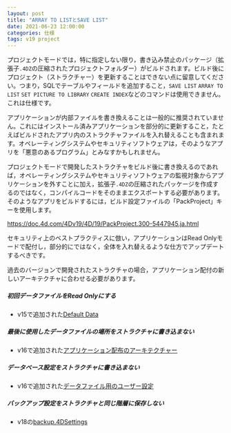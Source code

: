 ```yaml
---
layout: post
title: "ARRAY TO LISTとSAVE LIST"
date: 2021-06-23 12:00:00
categories: 仕様
tags: v19 project
---
```


プロジェクトモードでは，特に指定しない限り，書き込み禁止のパッケージ（拡張子`.4DZ`の圧縮されたプロジェクトフォルダー）がビルドされます。ビルド後にプロジェクト（ストラクチャー）を更新することはできない点に留意してください。つまり，SQLでテーブルやフィールドを追加すること，`SAVE LIST` `ARRAY TO LIST` `SET PICTURE TO LIBRARY` `CREATE INDEX`などのコマンドは使用できません。これは仕様です。

アプリケーションが内部ファイルを書き換えることは一般的に推奨されていません。これにはインストール済みアプリケーションを部分的に更新すること，たとえばビルドされたアプリ内のストラクチャファイルを入れ替えることも含まれます。オペレーティングシステムやセキュリティソフトウェアは，そのようなアプリを「悪意のあるプログラム」とみなすかもしれません。

プロジェクトモードで開発したストラクチャをビルド後に書き換えるのであれば，オペレーティングシステムやセキュリティソフトウェアの監視対象からアプリケーションを外すことに加え，拡張子`.4DZ`の圧縮されたパッケージを作成するのではなく，コンパイルコードをそのままエクスポートする必要があります。そのようなアプリをビルドするには，ビルド設定ファイルの「PackProject」キーを使用します。

<i class="fa fa-external-link" aria-hidden="true"></i> https://doc.4d.com/4Dv19/4D/19/PackProject.300-5447945.ja.html

セキュリティ上のベストプラクティスに倣い，アプリケーションはRead Onlyモードで配付し，部分的にではなく，全体を入れ替えるような仕方でアップデートするべきです。

過去のバージョンで開発されたストラクチャの場合，アプリケーション配付の新しいアーキテクチャに合わせる必要があります。

##### 初回データファイルをRead Onlyにする

* v15で追加された[Default Data](https://doc.4d.com/4Dv18/4D/18/Data-file-management-in-final-applications.300-4575558.ja.html)

##### 最後に使用したデータファイルの場所をストラクチャに書き込まない

* v16で追加された[アプリケーション配布のアーキテクチャー](https://doc.4d.com/4Dv18/4D/18/Compatibility-page.300-4575476.ja.html)

##### データベース設定をストラクチャに書き込まない

* v16で追加された[データファイル用のユーザー設定](https://doc.4d.com/4Dv18/4D/18/User-settings.300-4575465.ja.html)

##### バックアップ設定をストラクチャと同じ階層に保存しない

* v18の[backup.4DSettings](https://doc.4d.com/4Dv18/4D/18/Configuration-and-trace-files.300-4575598.ja.html)
